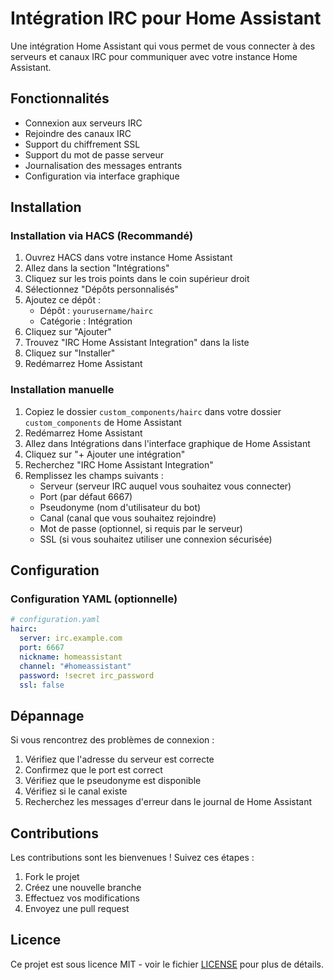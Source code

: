 # Intégration IRC pour Home Assistant

Une intégration Home Assistant qui vous permet de vous connecter à des serveurs et canaux IRC pour communiquer avec votre instance Home Assistant.

## Fonctionnalités

- Connexion aux serveurs IRC
- Rejoindre des canaux IRC
- Support du chiffrement SSL
- Support du mot de passe serveur
- Journalisation des messages entrants
- Configuration via interface graphique

## Installation

### Installation via HACS (Recommandé)

1. Ouvrez HACS dans votre instance Home Assistant
2. Allez dans la section "Intégrations"
3. Cliquez sur les trois points dans le coin supérieur droit
4. Sélectionnez "Dépôts personnalisés"
5. Ajoutez ce dépôt :
   - Dépôt : `yourusername/hairc`
   - Catégorie : Intégration
6. Cliquez sur "Ajouter"
7. Trouvez "IRC Home Assistant Integration" dans la liste
8. Cliquez sur "Installer"
9. Redémarrez Home Assistant

### Installation manuelle

1. Copiez le dossier `custom_components/hairc` dans votre dossier `custom_components` de Home Assistant
2. Redémarrez Home Assistant
3. Allez dans Intégrations dans l'interface graphique de Home Assistant
4. Cliquez sur "+ Ajouter une intégration"
5. Recherchez "IRC Home Assistant Integration"
6. Remplissez les champs suivants :
   - Serveur (serveur IRC auquel vous souhaitez vous connecter)
   - Port (par défaut 6667)
   - Pseudonyme (nom d'utilisateur du bot)
   - Canal (canal que vous souhaitez rejoindre)
   - Mot de passe (optionnel, si requis par le serveur)
   - SSL (si vous souhaitez utiliser une connexion sécurisée)

## Configuration

### Configuration YAML (optionnelle)

```yaml
# configuration.yaml
hairc:
  server: irc.example.com
  port: 6667
  nickname: homeassistant
  channel: "#homeassistant"
  password: !secret irc_password
  ssl: false
```

## Dépannage

Si vous rencontrez des problèmes de connexion :

1. Vérifiez que l'adresse du serveur est correcte
2. Confirmez que le port est correct
3. Vérifiez que le pseudonyme est disponible
4. Vérifiez si le canal existe
5. Recherchez les messages d'erreur dans le journal de Home Assistant

## Contributions

Les contributions sont les bienvenues ! Suivez ces étapes :

1. Fork le projet
2. Créez une nouvelle branche
3. Effectuez vos modifications
4. Envoyez une pull request

## Licence

Ce projet est sous licence MIT - voir le fichier [LICENSE](LICENSE) pour plus de détails. 
